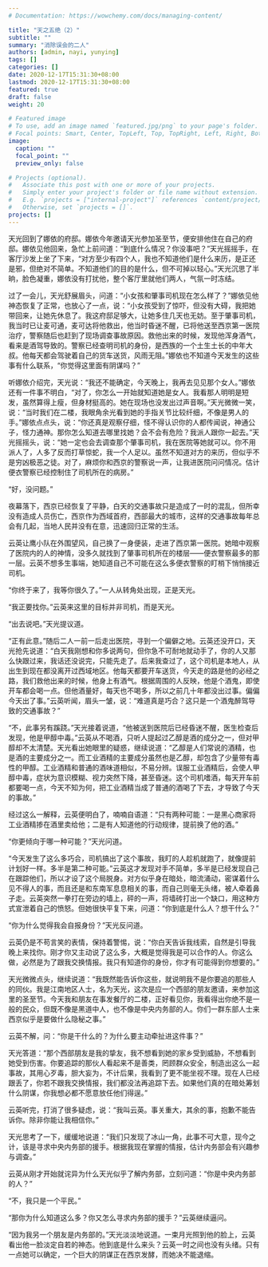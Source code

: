 ```yaml
---
# Documentation: https://wowchemy.com/docs/managing-content/

title: "天之五绝（2）"
subtitle: ""
summary: "消除误会的二人"
authors: [admin, nayi, yunying]
tags: []
categories: []
date: 2020-12-17T15:31:30+08:00
lastmod: 2020-12-17T15:31:30+08:00
featured: true
draft: false
weight: 20

# Featured image
# To use, add an image named `featured.jpg/png` to your page's folder.
# Focal points: Smart, Center, TopLeft, Top, TopRight, Left, Right, BottomLeft, Bottom, BottomRight.
image:
  caption: ""
  focal_point: ""
  preview_only: false

# Projects (optional).
#   Associate this post with one or more of your projects.
#   Simply enter your project's folder or file name without extension.
#   E.g. `projects = ["internal-project"]` references `content/project/deep-learning/index.md`.
#   Otherwise, set `projects = []`.
projects: []
---
```


天光回到了娜依的府邸。娜依今年邀请天光参加圣至节，便安排他住在自己的府邸。娜依见他回来，急忙上前问道：“到底什么情况？你没事吧？”天光摇摇手，在客厅沙发上坐了下来，“对方至少有四个人，我也不知道他们是什么来历，是正还是邪，但绝对不简单。不知道他们的目的是什么，但不可掉以轻心。”天光沉思了半晌，脸色凝重，娜依没有打扰他，整个客厅里就他们两人，气氛一时冻结。

<!--more-->

过了一会儿，天光舒展眉头，问道：“小女孩和肇事司机现在怎么样了？”娜依见他神态恢复了正常，也放心了一点，说：“小女孩受到了惊吓，但没有大碍，我把她带回来，让她先休息了。我这府邸足够大，让她多住几天也无妨。至于肇事司机，我当时已让麦可通，麦可达将他救出，他当时昏迷不醒，已将他送至西京第一医院治疗，警察随后也赶到了现场调查事故原因。救他出来的时候，发现他浑身酒气，看来是酒驾导致的。警察已经查明司机的身份，是西族的一个土生土长的中年大叔。他每天都会驾驶着自己的货车送货，风雨无阻。”娜依也不知道今天发生的这些事有什么联系，“你觉得这里面有阴谋吗？”

听娜依介绍完，天光说：“我还不能确定，今天晚上，我再去见见那个女人。”娜依还有一件事不明白，“对了，你怎么一开始就知道她是女人。我看那人明明是短发，虽然算得上瘦，但身材挺高的。她在现场也没发出过声音啊。”天光微微一笑，说：“当时我们在二楼，我眼角余光看到她的手指关节比较纤细，不像是男人的手。”娜依点点头，说：“你还真是观察仔细，怪不得认识你的人都传闻说，神通公子，怪力通神。那你怎么知道去哪里找她？会不会有危险？我派人跟你一起去。”天光摇摇头，说：“她一定也会去调查那个肇事司机，我在医院等她就可以。你不用派人了，人多了反而打草惊蛇，我一个人足以。虽然不知道对方的来历，但似乎不是穷凶极恶之徒。对了，麻烦你和西京的警察说一声，让我进医院问问情况。估计便衣警察已经控制住了司机所在的病房。”

“好，没问题。”

夜幕落下，西京已经恢复了平静，白天的交通事故只是造成了一时的混乱，但所幸没有造成人员伤亡，西京作为西域首府，西部最大的城市，这样的交通事故每年总会有几起，当地人民并没有在意，迅速回归正常的生活。

云英让鹰小队在外围望风，自己换了一身便装，走进了西京第一医院。她暗中观察了医院内的人的神情，没多久就找到了肇事司机所在的楼层——便衣警察最多的那一层。云英不想多生事端，她知道自己不可能在这么多便衣警察的盯梢下悄悄接近司机。

“你终于来了，我等你很久了。”一人从转角处出现，正是天光。

“我正要找你。”云英来这里的目标并非司机，而是天光。

“出去说吧。”天光提议道。

“正有此意。”随后二人一前一后走出医院，寻到一个偏僻之地。云英还没开口，天光抢先说道：“白天我刚想和你多说两句，但你急不可耐地就动手了，你的人又那么快跟过来，我话还没说完，只能先走了。后来我查过了，这个司机是本地人，从出生到现在都没离开过西域地区。他每天都要开车送货，今天走的路是他的必经之路，我们救他出来的时候，他身上有酒气。根据周围的人反映，他是个酒鬼，即使开车都会喝一点。但他酒量好，每天也不喝多，所以之前几十年都没出过事。偏偏今天出了事。”云英听闻，眉头一皱，说：“难道真是巧合？这只是一个酒鬼醉驾导致的交通事故？”

“不，此事另有蹊跷。”天光接着说道，“他被送到医院后已经昏迷不醒，医生检查后发现，他是甲醇中毒。”云英从不喝酒，只听人提起过乙醇是酒的成分之一，但对甲醇却不太清楚。天光看出她眼里的疑惑，继续说道：“乙醇是人们常说的酒精，也是酒的主要成分之一。而工业酒精的主要成分虽然也是乙醇，却包含了少量带有毒性的甲醇。工业酒精和普通的酒味道相似，不易分辨。误服工业酒精后，会使人甲醇中毒，症状为意识模糊、视力突然下降，甚至昏迷。这个司机嗜酒，每天开车前都要喝一点，今天不知为何，把工业酒精当成了普通的酒喝了下去，才导致了今天的事故。”

经过这么一解释，云英便明白了，喃喃自语道：“只有两种可能：一是黑心商家将工业酒精掺在酒里卖给他；二是有人知道他的行动规律，提前换了他的酒。”

“你更倾向于哪一种可能？”天光问道。

“今天发生了这么多巧合，司机搞出了这个事故，我盯的人趁机就跑了，就像提前计划好一样。多半是第二种可能。”云英这才发现对手不简单，多半是已经发现自己在跟踪他们，所以才设了这个局脱身。对方似乎身在暗处，暗流涌动，密谋着什么见不得人的事，而且还是和东南军息息相关的事，而自己则毫无头绪，被人牵着鼻子走。云英突然一拳打在旁边的墙上，砰的一声，将墙砖打出一个缺口，用这种方式宣泄着自己的愤怒。但她很快平复下来，问道：“你到底是什么人？想干什么？”

“你为什么觉得我会自报身份？”天光反问道。

云英仍是不苟言笑的表情，保持着警惕，说：“你白天告诉我线索，自然是引导我晚上来找你。刚才你又主动说了这么多，大概是觉得我是可以合作的人。你这么做，必然是为了跟我交换情报。我只有知道你的身份，你才有可能得到你想要的。”

天光微微点头，继续说道：“我既然能告诉你这些，就说明我不是你要追的那些人的同伙。我是江南地区人士，名为天光，这次是应一个西部的朋友邀请，来参加这里的圣至节。今天我和朋友在事发餐厅的二楼，正好看见你，我看得出你绝不是一般的民众，但既不像是黑道中人，也不像是中央内务部的人。你们一群东部人士来西京似乎是要做什么隐秘之事。”

云英不解，问：“你是干什么的？为什么要主动牵扯进这件事？”

天光答道：“那个西部朋友是我的挚友，我不想看到她的家乡受到威胁，不想看到她受到伤害。你要追踪的那伙人看起来不是善类，罔顾群众安全，制造出这么一起事故，其用心歹毒，胆大妄为，不计后果，我看到了更不能坐视不理。现在人已经跟丢了，你若不跟我交换情报，我们都没法再追踪下去。如果他们真的在暗处筹划什么阴谋，你我想必都不愿意放任他们得逞。”

云英听完，打消了很多疑虑，说：“我叫云英。事关重大，其余的事，抱歉不能告诉你。除非你能让我相信你。”

天光思考了一下，缓缓地说道：“我们只发现了冰山一角，此事不可大意，现今之计，该是寻求中央内务部的援手。根据我现在掌握的情报，估计内务部会有兴趣参与调查。”

云英从刚才开始就诧异为什么天光似乎了解内务部，立刻问道：“你是中央内务部的人？”

“不，我只是一个平民。”

“那你为什么知道这么多？你又怎么寻求内务部的援手？”云英继续逼问。

“因为我另一个朋友是内务部的。”天光淡淡地说道。一束月光照到他的脸上，云英看出他一脸淡定自若的神态。他到底是什么来头？云英一时之间也没有头绪。只有一点她可以确定，一个巨大的阴谋正在西京发酵，而她决不能退缩。